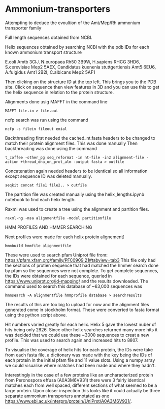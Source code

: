 # Ammonium-transporters
Attempting to deduce the evoultion of the Amt/Mep/Rh ammonium transporter family 

Full length sequences obtained from NCBI.

Helix sequences obtained by searching NCBI with the pdb IDs for each known ammonium transport structure

E.coli Amtb 3CIJ,
N.europaea Rh50 3B9W, 
H.sapiens RHCG 3HD6,
S.cerevisiae Mep2 5AEX,
Candidatus kuenenia stuttgertiensis Amt5 6EU6,
A.fulgidus Amt1 2B2I,
C.albicans Mep2 5AF1

Then clicking on the structure ID at the top left. This brings you to the PDB site. Click on sequence then view features in 3D and you can use this to get the helix sequence in relation to the protein structure.

Alignments done usig MAFFT in the command line

    MAFFT file.in > file.out

ncfp search was run using the command 

    ncfp -s filein fileout emial

Backthreading first needed the cached_nt.fasta headers to be changed to match their protein alignment files. This was done manually
Then backthreading was done using the command

    t_coffee -other_pg seq_reformat -in nt-file -in2 alignment-file -action +thread_dna_on_prot_aln -output fasta > outfile 

Concatenation again needed headers to be identical so all information except sequence ID was deleted manually.

    seqkit concat file1 file2.. > outfile

The partition file was created manually using the helix_lengths.ipynb notebook to find each helix length.

Raxml was used to create a tree using the alignment and partition files.

    raxml-ng -msa alignmentfile -model partitionfile


HMM PROFILES AND HMMER SEARCHING

Next profiles were made for each helix protein alignement]

    hmmbuild hmmfile alignmentfile
  
These were used to search pfam Uniprot file from: https://pfam.xfam.org/family/PF00909.21#tabview=tab3
This file only had the sections of protien sequence that had matched the hmmer search done by pfam so the sequences were not complete. To get complete sequences, the IDs were obtained for each sequence, queried in https://www.uniprot.org/id-mapping/ and the results downloaded.
The command used to search this database of ~63,000 sequences was
    
    hmmsearch -A alignmentfile hmmprofile database > searchresults
    
The results of this  are too big to upload for now and the alignment files generated come in stockholm format. These were converted to fasta format using the python script above.

Hit numbers varied greatly for each helix. Helix 5 gave the lowest nuber of hits being only 2826. Since other helix searches returned many more hits it was decided that we could use these ~3000 sequences to creat a new profile. This was used to search again and increased hits to 8807. 

To visualise the coverage of helix hits for each protein, the IDs were take from each fasta file, a dicitonary was made with the key being the IDs of each protein in the initial pfam file and 11 value slots. Using a numpy array we could visualise where matches had been made and where they hadn't.

Interestingly in the case of a few proteins like an uncharacterized protein from Peronospora effusa (A0A3M6V931) there were 3 fairly identical matches each from well spaced, different sections of what seemed to be a large protein. Upon closer inspection this looks like it could actually be three separate ammonium transporters annotated as one https://www.ebi.ac.uk/interpro/protein/UniProt/A0A3M6V931/.
